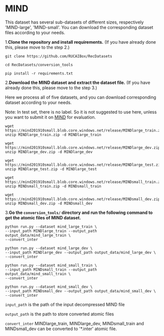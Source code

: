 # MIND

This dataset has several sub-datasets of different sizes, 
respectively 'MIND-large',  'MIND-small'. 
You can download the corresponding dataset files according 
to your needs.


1.**Clone the repository and install requirements.** 
(If you have already done this, please move to the step 2.)

```
git clone https://github.com/RUCAIBox/RecDatasets

cd RecDatasets/conversion_tools

pip install -r requirements.txt
```

2.**Download the MIND dataset and extract the dataset file.**
(If you have already done this, please move to the step 3.)

Here we process all of five datasets, and you can download corresponding dataset according to your needs. 

Note: In test set, there is no label. So it is not suggested to use here, unless you want to submit it on [MIND](https://msnews.github.io/)
for evaluation. 

```
wget https://mind201910small.blob.core.windows.net/release/MINDlarge_train.zip
unzip MINDlarge_train.zip -d MINDlarge_train

wget https://mind201910small.blob.core.windows.net/release/MINDlarge_dev.zip
unzip MINDlarge_dev.zip -d MINDlarge_dev

wget https://mind201910small.blob.core.windows.net/release/MINDlarge_test.zip
unzip MINDlarge_test.zip -d MINDlarge_test

wget https://mind201910small.blob.core.windows.net/release/MINDsmall_train.zip
unzip MINDsmall_train.zip -d MINDsmall_train

wget https://mind201910small.blob.core.windows.net/release/MINDsmall_dev.zip
unzip MINDsmall_dev.zip -d MINDsmall_dev
```

3.**Go the ``conversion_tools/`` directory 
and run the following command to get the atomic files of MIND dataset.**

```
python run.py --dataset mind_large_train \
--input_path MINDlarge_train --output_path output_data/mind_large_train \
--convert_inter 

python run.py --dataset mind_large_dev \
--input_path MINDlarge_dev --output_path output_data/mind_large_dev \
--convert_inter 

python run.py --dataset mind_small_train \
--input_path MINDsmall_train --output_path output_data/mind_small_train \
--convert_inter  

python run.py --dataset mind_small_dev \
--input_path MINDsmall_dev --output_path output_data/mind_small_dev \
--convert_inter 
```

`input_path` is the path of the input decompressed MIND file

`output_path` is the path to store converted atomic files

`convert_inter` MINDlarge_train, MINDlarge_dev, MINDsmall_train and MINDsmall_dev can be converted to '*.inter' atomic file.




